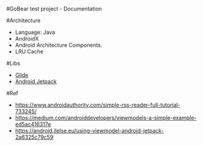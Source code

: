 #GoBear test project -  Documentation


[logo]: https://gitlab.com/_Joker/gobear/blob/master/app/assets/ic_launcher-web.png "App icon"

#Architecture
   - Language: Java
   - AndroidX
   - Android Architecture Components.
   - LRU Cache
   
#Libs
   - [Glide](https://github.com/bumptech/glide)
   - [Android Jetpack](https://developer.android.com/jetpack)
   
#Ref
   - https://www.androidauthority.com/simple-rss-reader-full-tutorial-733245/
   - https://medium.com/androiddevelopers/viewmodels-a-simple-example-ed5ac416317e
   - https://android.jlelse.eu/using-viewmodel-android-jetpack-2a6325c79c59

